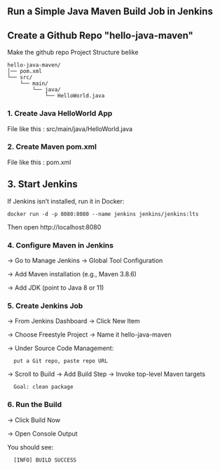## Run a Simple Java Maven Build Job in Jenkins



## Create a Github Repo "hello-java-maven"

Make the github repo Project Structure belike

```
hello-java-maven/
│── pom.xml
└── src/
    └── main/
        └── java/
            └── HelloWorld.java
```

### 1. Create Java HelloWorld App

File like this : src/main/java/HelloWorld.java


### 2. Create Maven pom.xml

File like this : pom.xml

## 3. Start Jenkins

If Jenkins isn’t installed, run it in Docker:

```
docker run -d -p 8080:8080 --name jenkins jenkins/jenkins:lts
```

Then open http://localhost:8080


 ### 4. Configure Maven in Jenkins

-> Go to Manage Jenkins → Global Tool Configuration

-> Add Maven installation (e.g., Maven 3.8.6)

-> Add JDK (point to Java 8 or 11)


### 5. Create Jenkins Job

-> From Jenkins Dashboard → Click New Item

-> Choose Freestyle Project → Name it hello-java-maven

-> Under Source Code Management:

      put a Git repo, paste repo URL

-> Scroll to Build → Add Build Step → Invoke top-level Maven targets

      Goal: clean package


### 6. Run the Build

-> Click Build Now

-> Open Console Output

You should see:

```
  [INFO] BUILD SUCCESS
```
